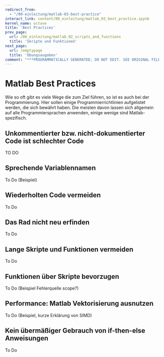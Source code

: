 ```yaml
---
redirect_from:
  - "/00-einleitung/matlab-03-best-practice"
interact_link: content/00_einleitung/matlab_03_best_practice.ipynb
kernel_name: octave
title: 'Best Practices'
prev_page:
  url: /00_einleitung/matlab_02_scripts_and_functions
  title: 'Skripte und Funktionen'
next_page:
  url: /emptypage
  title: 'Übungsaugaben'
comment: "***PROGRAMMATICALLY GENERATED, DO NOT EDIT. SEE ORIGINAL FILES IN /content***"
---
```


# Matlab Best Practices

Wie so oft gibt es viele Wege die zum Ziel führen, so ist es auch bei der Programmierung. Hier sollen einige Programmierrichtlinien aufgelistet werden, die sich bewährt haben. Die meisten davon lassen sich allgemein auf alle Programmiersprachen anwenden, einige wenige sind Matlab-spezifisch.

## Unkommentierter bzw. nicht-dokumentierter Code ist schlechter Code

TO DO

## Sprechende Variablennamen

To Do (Beispiel)

## Wiederholten Code vermeiden

To Do

## Das Rad nicht neu erfinden

To Do

## Lange Skripte und Funktionen vermeiden

To Do

## Funktionen über Skripte bevorzugen

To Do (Beispiel Fehlerquelle scope?)

## Performance: Matlab Vektorisierung ausnutzen

To Do (Beispiel, kurze Erklärung von SIMD)

## Kein übermäßiger Gebrauch von if-then-else Anweisungen

To Do
